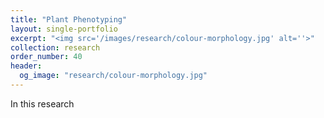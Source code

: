 ```yaml
---
title: "Plant Phenotyping"
layout: single-portfolio
excerpt: "<img src='/images/research/colour-morphology.jpg' alt=''>"
collection: research
order_number: 40
header: 
  og_image: "research/colour-morphology.jpg"
---
```


In this research